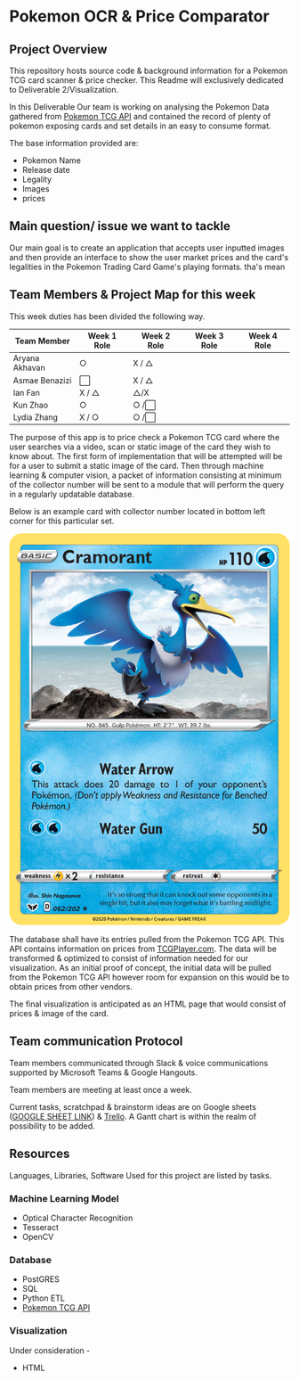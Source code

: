 
# Pokemon OCR & Price Comparator

## Project Overview

This repository hosts source code & background information for a Pokemon TCG card scanner & price checker. This Readme will exclusively dedicated to Deliverable 2/Visualization.

In this Deliverable Our team is working on analysing the Pokemon Data gathered from [Pokemon TCG API](https://pokemontcg.io/) and contained the record of plenty of pokemon exposing cards and set details in an easy to consume format.

The base information provided are:
- Pokemon Name
- Release date 
- Legality 
- Images
- prices


## Main question/ issue we want to tackle

Our main goal is to create an application that accepts user inputted images and then provide an interface to show the user market prices and the card's legalities in the Pokemon Trading Card Game's playing formats. tha's mean 

## Team Members & Project Map for this week

This week duties has been divided the following way.

| Team Member    | Week 1 Role  | Week 2 Role | Week 3 Role | Week 4 Role |
|----------------|--------------|-------------|-------------|-------------|
| Aryana Akhavan | ○       |      X / △       |             |             |
| Asmae Benazizi | ⬜       |    X / △      |             |             |
| Ian Fan        | X / △ |        △/X     |             |             |
| Kun Zhao       | ○       |     ○ /⬜     |             |             |
| Lydia Zhang    | X / ○    |    ○ /⬜      |             |             |


 


The purpose of this app is to price check a Pokemon TCG card where the user searches via a video, scan or static image of the card they wish to know about. The first form of implementation that will be attempted will be for a user to submit a static image of the card. Then through machine learning & computer vision, a packet of information consisting at minimum of the collector number will be sent to a module that will perform the query in a regularly updatable database.

Below is an example card with collector number located in bottom left corner for this particular set.

![cramorant](/Resources/cramorant.png)

The database shall have its entries pulled from the Pokemon TCG API. This API contains information on prices from [TCGPlayer.com](https://www.tcgplayer.com/). The data will be transformed & optimized to consist of information needed for our visualization. As an initial proof of concept, the initial data will be pulled from the Pokemon TCG API however room for expansion on this would be to obtain prices from other vendors.

The final visualization is anticipated as an HTML page that would consist of prices & image of the card.



## Team communication Protocol

Team members communicated through Slack & voice communications supported by Microsoft Teams & Google Hangouts.

Team members are meeting at least once a week.

Current tasks, scratchpad & brainstorm ideas are on Google sheets ([GOOGLE SHEET LINK](https://docs.google.com/spreadsheets/d/133HnyivTdR334dvsgrOn8IoTsdS8Uze6dNppac0ljDY/edit#gid=0)) & [Trello](https://trello.com/b/3LoHN9J1/final-project-squirtlesquad). A Gantt chart is within the realm of possibility to be added.

## Resources

Languages, Libraries, Software Used for this project are listed by tasks.

### Machine Learning Model

* Optical Character Recognition
* Tesseract
* OpenCV

### Database

* PostGRES
* SQL
* Python ETL
* [Pokemon TCG API](https://pokemontcg.io/)

### Visualization

Under consideration -

* HTML
